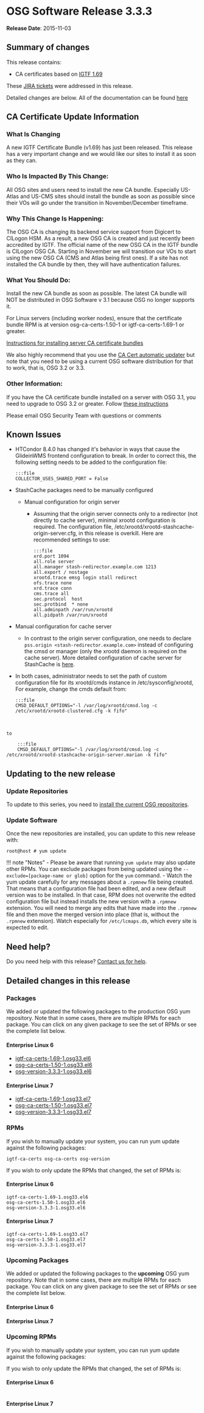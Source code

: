 OSG Software Release 3.3.3
==========================

**Release Date**: 2015-11-03

Summary of changes
------------------

This release contains:

-   CA certificates based on [IGTF 1.69](https://dist.eugridpma.info/distribution/igtf/current/CHANGES)

These [JIRA tickets](https://jira.opensciencegrid.org/issues/?jql=project%20%3D%20SOFTWARE%20AND%20fixVersion%20%3D%203.3.3%20ORDER%20BY%20priority%20DESC) were addressed in this release.

Detailed changes are below. All of the documentation can be found [here](../../)

CA Certificate Update Information
---------------------------------

### What Is Changing

A new IGTF Certificate Bundle (v1.69) has just been released. This release has a very important change and we would like our sites to install it as soon as they can.

### Who Is Impacted By This Change:

All OSG sites and users need to install the new CA bundle. Especially US-Atlas and US-CMS sites should install the bundle as soon as possible since their VOs will go under the transition in November/December timeframe.

### Why This Change Is Happening:

The OSG CA is changing its backend service support from Digicert to CILogon HSM. As a result, a new OSG CA is created and just recently been accredited by IGTF. The official name of the new OSG CA in the IGTF bundle is CILogon OSG CA. Starting in November we will transition our VOs to start using the new OSG CA (CMS and Atlas being first ones). If a site has not installed the CA bundle by then, they will have authentication failures.

### What You Should Do:

Install the new CA bundle as soon as possible. The latest CA bundle will NOT be distributed in OSG Software v 3.1 because OSG no longer supports it.

For Linux servers (including worker nodes), ensure that the certificate bundle RPM is at version osg-ca-certs-1.50-1 or igtf-ca-certs-1.69-1 or greater.

[Instructions for installing server CA certificate bundles](/common/ca)

We also highly recommend that you use the [CA Cert automatic updater](/security/certificate-management#osg-ca-certificates-updater) but note that you need to be using a current OSG software distribution for that to work, that is, OSG 3.2 or 3.3.

### Other Information:

If you have the CA certificate bundle installed on a server with OSG 3.1, you need to upgrade to OSG 3.2 or greater. Follow [these instructions](/release/release_series/#updating-from-osg-31-32-33-to-33-or-34)

Please email OSG Security Team with questions or comments

Known Issues
------------

-   HTCondor 8.4.0 has changed it's behavior in ways that cause the GlideinWMS frontend configuration to break. In order to correct this, the following setting needs to be added to the configuration file:

        :::file
        COLLECTOR_USES_SHARED_PORT = False

-   StashCache packages need to be manually configured
    -   Manual configuration for origin server
        -   Assuming that the origin server connects only to a redirector (not directly to cache server), minimal xrootd configuration is required. The configuration file, /etc/xrootd/xrootd-stashcache-origin-server.cfg, in this release is overkill. Here are recommended settings to use:

                :::file
                xrd.port 1094
                all.role server
                all.manager stash-redirector.example.com 1213
                all.export / nostage
                xrootd.trace emsg login stall redirect
                ofs.trace none
                xrd.trace conn
                cms.trace all
                sec.protocol  host
                sec.protbind  * none
                all.adminpath /var/run/xrootd
                all.pidpath /var/run/xrootd

-   Manual configuration for cache server
    -   In contrast to the origin server configuration, one needs to declare `pss.origin <stash-redirector.example.com>` instead of configuring the cmsd or manager (only the xrootd daemon is required on the cache server). More detailed configuration of cache server for StashCache is [here](http://opensciencegrid.github.io/StashCache/admin/configure-cache/).
-   In both cases, administrator needs to set the path of custom configuration file for its xrootd/cmds instance in /etc/sysconfig/xrootd, For example, change the cmds default from:

        :::file
        CMSD_DEFAULT_OPTIONS="-l /var/log/xrootd/cmsd.log -c /etc/xrootd/xrootd-clustered.cfg -k fifo"
<br/>

    to

        :::file
        CMSD_DEFAULT_OPTIONS="-l /var/log/xrootd/cmsd.log -c /etc/xrootd/xrootd-stashcache-origin-server.marian -k fifo" 

Updating to the new release
---------------------------

### Update Repositories

To update to this series, you need to [install the current OSG repositories](../../common/yum#install-osg-repositories).

### Update Software

Once the new repositories are installed, you can update to this new release with:

``` console
root@host # yum update
```

!!! note "Notes"
    -   Please be aware that running `yum update` may also update other RPMs. You can exclude packages from being updated using the `--exclude=[package-name or glob]` option for the `yum` command.
    -   Watch the yum update carefully for any messages about a `.rpmnew` file being created. That means that a configuration file had been edited, and a new default version was to be installed. In that case, RPM does not overwrite the edited configuration file but instead installs the new version with a `.rpmnew` extension. You will need to merge any edits that have made into the `.rpmnew` file and then move the merged version into place (that is, without the `.rpmnew` extension). Watch especially for `/etc/lcmaps.db`, which every site is expected to edit.

Need help?
----------

Do you need help with this release? [Contact us for help](../../common/help).

Detailed changes in this release
--------------------------------

### Packages

We added or updated the following packages to the production OSG yum repository. Note that in some cases, there are multiple RPMs for each package. You can click on any given package to see the set of RPMs or see the complete list below.

#### Enterprise Linux 6

-   [igtf-ca-certs-1.69-1.osg33.el6](https://koji-hub.batlab.org/koji/search?match=glob&type=build&terms=igtf-ca-certs-1.69-1.osg33.el6)
-   [osg-ca-certs-1.50-1.osg33.el6](https://koji-hub.batlab.org/koji/search?match=glob&type=build&terms=osg-ca-certs-1.50-1.osg33.el6)
-   [osg-version-3.3.3-1.osg33.el6](https://koji-hub.batlab.org/koji/search?match=glob&type=build&terms=osg-version-3.3.3-1.osg33.el6)

#### Enterprise Linux 7

-   [igtf-ca-certs-1.69-1.osg33.el7](https://koji-hub.batlab.org/koji/search?match=glob&type=build&terms=igtf-ca-certs-1.69-1.osg33.el7)
-   [osg-ca-certs-1.50-1.osg33.el7](https://koji-hub.batlab.org/koji/search?match=glob&type=build&terms=osg-ca-certs-1.50-1.osg33.el7)
-   [osg-version-3.3.3-1.osg33.el7](https://koji-hub.batlab.org/koji/search?match=glob&type=build&terms=osg-version-3.3.3-1.osg33.el7)

### RPMs

If you wish to manually update your system, you can run yum update against the following packages:

    igtf-ca-certs osg-ca-certs osg-version

If you wish to only update the RPMs that changed, the set of RPMs is:

#### Enterprise Linux 6

``` file
igtf-ca-certs-1.69-1.osg33.el6
osg-ca-certs-1.50-1.osg33.el6
osg-version-3.3.3-1.osg33.el6
```

#### Enterprise Linux 7

``` file
igtf-ca-certs-1.69-1.osg33.el7
osg-ca-certs-1.50-1.osg33.el7
osg-version-3.3.3-1.osg33.el7
```

### Upcoming Packages

We added or updated the following packages to the **upcoming** OSG yum repository. Note that in some cases, there are multiple RPMs for each package. You can click on any given package to see the set of RPMs or see the complete list below.

#### Enterprise Linux 6

#### Enterprise Linux 7

### Upcoming RPMs

If you wish to manually update your system, you can run yum update against the following packages:

If you wish to only update the RPMs that changed, the set of RPMs is:

#### Enterprise Linux 6

``` file
```

#### Enterprise Linux 7

``` file
```

